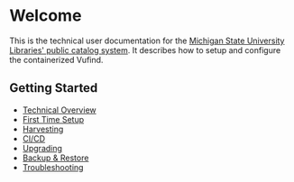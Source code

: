# Welcome
This is the technical user documentation for the
[Michigan State University Libraries' public catalog system](https://catalog-beta.lib.msu.edu/).
It describes how to setup and configure the containerized Vufind.

## Getting Started
* [Technical Overview](tech-overview.md)
* [First Time Setup](first-time-setup.md)
* [Harvesting](harvesting.md)
* [CI/CD](CICD.md)
* [Upgrading](upgrading.md)
* [Backup & Restore](backup-and-restore.md)
* [Troubleshooting](troubleshooting.md)
